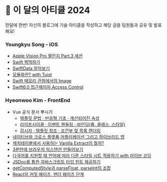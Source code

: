 # 🔖 이 달의 아티클 2024

한달에 한번! 자신의 블로그에 기술 아티클을 작성하고 해당 글을 팀원들과 공유 및 발표해요!

### Youngkyu Song - iOS
- [Apple Vision Pro 챌린지 Part.3 세션](https://youngkdevlog.tistory.com/63)
- [Swift 찍먹하기](https://youngkdevlog.tistory.com/65)
- [SwiftData 알아보기](https://youngkdevlog.tistory.com/67)
- [모듈화란? with Tuist](https://youngkdevlog.tistory.com/68)
- [Swift 메모리 관점에서의 Image](https://youngkdevlog.tistory.com/69)
- [Swift6.0 접근제어자 Access Control](https://youngkdevlog.tistory.com/70)

### Hyeonwoo Kim - FrontEnd
- Vue 공식 문서 뿌시기
  - [템플릿 문법 · 반응형 기초 · 계산되어진 속성](https://klmhyeonwooo.tistory.com/115)
  - [라이프사이클 · 이벤트 핸들링 · 바인딩(폼, 클래스, 스타일)](https://klmhyeonwooo.tistory.com/116)
  - [감시자 · 템플릿 참조 · 조건부 및 목록 렌더링](https://klmhyeonwooo.tistory.com/117)
- [네이티브와 크로스 플랫폼 어플리케이션 그리고 하이브리드 앱](https://klmhyeonwooo.tistory.com/120)
- [캐치테이블에서 사용하는 Vanilla Extract이 뭘까?](https://klmhyeonwooo.tistory.com/124)
- [3분만에 브라우저 익스텐션 만들어보기](https://klmhyeonwooo.tistory.com/126)
- [다국어를 지원할 때 언어에 따라 다른 스타일 시트 적용하기 with 라이브 코딩](https://klmhyeonwooo.tistory.com/127)
- [JSDoc를 통한 자바스크립트 타입 힌트 제공하기](https://klmhyeonwooo.tistory.com/130)
- [getComputedStyle과 parseFloat, parseInt의 조합](https://klmhyeonwooo.tistory.com/133)
- [React의 커밋 페이즈, 렌더 페이즈 단계](https://klmhyeonwooo.tistory.com/132)
